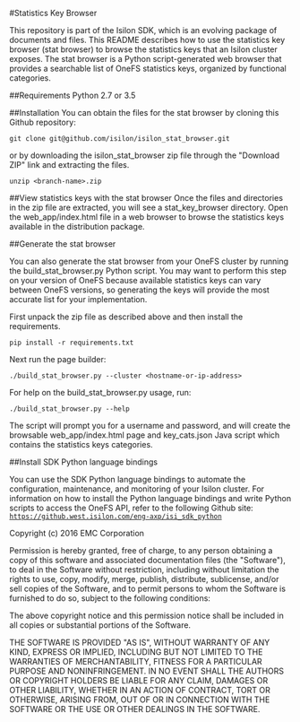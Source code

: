 #Statistics Key Browser

This repository is part of the Isilon SDK, which is an evolving package of documents and files. This README describes how to use the statistics key browser (stat browser) to browse the statistics keys that an Isilon cluster exposes. The stat browser is a Python script-generated web browser that provides a searchable list of OneFS statistics keys, organized by functional categories.

##Requirements
Python 2.7 or 3.5

##Installation
You can obtain the files for the stat browser by cloning this Github repository:

`git clone git@github.com/isilon/isilon_stat_browser.git`

or by downloading the isilon_stat_browser zip file through the "Download ZIP" link and extracting the files.

`unzip <branch-name>.zip`

##View statistics keys with the stat browser
Once the files and directories in the zip file are extracted, you will see a stat_key_browser directory. Open the web_app/index.html file in a web browser to browse the statistics keys available in the distribution package.

##Generate the stat browser

You can also generate the stat browser from your OneFS cluster by running the build_stat_browser.py Python script. You may want to perform this step on your version of OneFS because available statistics keys can vary between OneFS versions, so generating the keys will provide the most accurate list for your implementation.

First unpack the zip file as described above and then install the requirements.

`pip install -r requirements.txt`

Next run the page builder:

`./build_stat_browser.py --cluster <hostname-or-ip-address>`

For help on the build_stat_browser.py usage, run:

`./build_stat_browser.py --help`

The script will prompt you for a username and password, and will create the browsable web_app/index.html page and key_cats.json Java script which contains the statistics keys categories.

##Install SDK Python language bindings

You can use the SDK Python language bindings to automate the configuration, maintenance, and monitoring of your Isilon cluster. For information on how to install the Python language bindings and write Python scripts to access the OneFS API, refer to the following Github site:
[`https://github.west.isilon.com/eng-axp/isi_sdk_python`](https://github.west.isilon.com/eng-axp/isi_sdk_python)

Copyright (c) 2016 EMC Corporation

Permission is hereby granted, free of charge, to any person obtaining a copy
of this software and associated documentation files (the "Software"), to deal
in the Software without restriction, including without limitation the rights
to use, copy, modify, merge, publish, distribute, sublicense, and/or sell
copies of the Software, and to permit persons to whom the Software is
furnished to do so, subject to the following conditions:

The above copyright notice and this permission notice shall be included in all
copies or substantial portions of the Software.

THE SOFTWARE IS PROVIDED "AS IS", WITHOUT WARRANTY OF ANY KIND, EXPRESS OR
IMPLIED, INCLUDING BUT NOT LIMITED TO THE WARRANTIES OF MERCHANTABILITY,
FITNESS FOR A PARTICULAR PURPOSE AND NONINFRINGEMENT. IN NO EVENT SHALL THE
AUTHORS OR COPYRIGHT HOLDERS BE LIABLE FOR ANY CLAIM, DAMAGES OR OTHER
LIABILITY, WHETHER IN AN ACTION OF CONTRACT, TORT OR OTHERWISE, ARISING FROM,
OUT OF OR IN CONNECTION WITH THE SOFTWARE OR THE USE OR OTHER DEALINGS IN THE
SOFTWARE.

